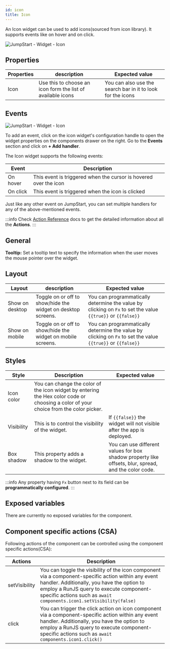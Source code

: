 ```yaml
---
id: icon
title: Icon 
---
```


An Icon widget can be used to add icons(sourced from icon library). It supports events like on hover and on click.

<div style={{textAlign: 'center'}}>

<img className="screenshot-full" src="/img/widgets/icon/icon.png" alt="JumpStart - Widget - Icon" />

</div>

## Properties

| Properties  | description | Expected value |
| ----------- | ----------- | -------------- |
| Icon | Use this to choose an icon form the list of available icons | You can also use the search bar in it to look for the icons | 

## Events

<div style={{textAlign: 'center'}}>

<img className="screenshot-full" src="/img/widgets/icon/events.png" alt="JumpStart - Widget - Icon" />

</div>

To add an event, click on the icon widget's configuration handle to open the widget properties on the components drawer on the right. Go to the **Events** section and click on **+ Add handler**.

The Icon widget supports the following events:

| Event  | Description |
| ----------- | ----------- |
| On hover      | This event is triggered when the cursor is hovered over the icon|
| On click      | This event is triggered when the icon is clicked |

Just like any other event on JumpStart, you can set multiple handlers for any of the above-mentioned events.

:::info
Check [Action Reference](/docs/category/actions-reference) docs to get the detailed information about all the **Actions**.
:::

## General

<b>Tooltip:</b> Set a tooltip text to specify the information when the user moves the mouse pointer over the widget.

## Layout

| Layout  | description | Expected value |
| ----------- | ----------- | ------------ |
| Show on desktop | Toggle on or off to show/hide the widget on desktop screens. | You can programmatically determine the value by clicking on `Fx` to set the value `{{true}}` or `{{false}}` |
| Show on mobile | Toggle on or off to show/hide the widget on mobile screens. | You can programmatically determine the value by clicking on `Fx` to set the value `{{true}}` or `{{false}}`   |

## Styles

| Style      | Description | Expected value |
| ----------- | ----------- | ------------- |
| Icon color |  You can change the color of the icon widget by entering the Hex color code or choosing a color of your choice from the color picker. |
| Visibility | This is to control the visibility of the widget. | If `{{false}}` the widget will not visible after the app is deployed. | It can only have boolean values i.e. either `{{true}}` or `{{false}}`. By default, it's set to `{{true}}`. |
| Box shadow | This property adds a shadow to the widget. | You can use different values for box shadow property like offsets, blur, spread, and the color code. |

:::info
Any property having `Fx` button next to its field can be **programmatically configured**.
:::

## Exposed variables

There are currently no exposed variables for the component.

## Component specific actions (CSA)

Following actions of the component can be controlled using the component specific actions(CSA):

| Actions     | Description |
| ----------- | ----------- |
| setVisibility | You can toggle the visibility of the icon component via a component-specific action within any event handler. Additionally, you have the option to employ a RunJS query to execute component-specific actions such as `await components.icon1.setVisibility(false)` |
| click | You can trigger the click action on icon component via a component-specific action within any event handler. Additionally, you have the option to employ a RunJS query to execute component-specific actions such as `await components.icon1.click()` |